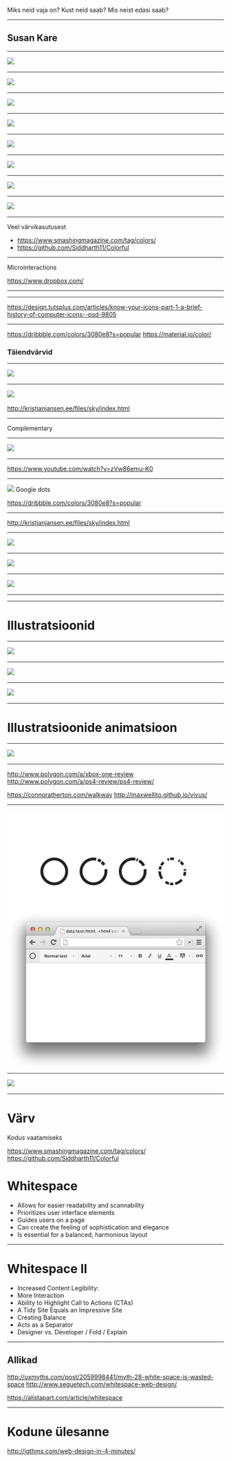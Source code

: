 Miks neid vaja on?
Kust neid saab?
Mis neist edasi saab?

---

## Susan Kare

---

![](http://stanford.lunaimaging.com:8081/MediaManager/srvr?mediafile=/Size4/Stanford-11-NA/1008/0768_1A_SM.jpg&userid=2&username=admin&resolution=4&servertype=JVA&cid=11&iid=Stanford&vcid=NA&usergroup=Douglas_Menuez_Photography_Collection-1-Admin&profileid=1)

---

![](http://www.guidebookgallery.org/pics/gui/settings/menu/win30.png)

---

![](https://creativesessions.s3.amazonaws.com/content/2010/cs4_interface_design/article_icon_guide/article_icon_guide_1_2/part1/windows3.jpg)

---

![](https://i-msdn.sec.s-msft.com/dynimg/IC43611.gif)

---

![](http://images.techhive.com/images/article/2015/08/win10-starts-fig01-100608553-large.idge.jpg)

---

![](http://i1-news.softpedia-static.com/images/news2/iOS-7-Pros-and-Cons-Readers-Speak-Their-Minds-2.png)

---

![](https://s-media-cache-ak0.pinimg.com/originals/02/83/9a/02839a49303cf24711b7e200f0c0b671.jpg)

---

![](https://cdn.baekdal.com/_img/2013/appleios73.jpg)

---

Veel värvikasutusest

* https://www.smashingmagazine.com/tag/colors/
* https://github.com/Siddharth11/Colorful

---

Microinteractions

https://www.dropbox.com/

---

---
https://design.tutsplus.com/articles/know-your-icons-part-1-a-brief-history-of-computer-icons--psd-9805

---

https://dribbble.com/colors/3080e8?s=popular
https://material.io/color/

### Täiendvärvid

---

![](https://cdn-images-1.medium.com/max/2000/1*Qc0eyQgET7vnnfWWG1SgJw.png)

---

![](https://cdn-images-1.medium.com/max/1600/1*Vg5Oo5i5K_QDkL3uCwheSA.png)

http://kristjanjansen.ee/files/sky/index.html

---

Complementary

---

![](https://www.smashingmagazine.com/wp-content/uploads/2017/01/5-preview-opt-1.png)

---

https://www.youtube.com/watch?v=zVw86emu-K0

---

![](https://www.youtube.com/watch?v=IYyRpZglZP4) Google dots

https://dribbble.com/colors/3080e8?s=popular

---

http://kristjanjansen.ee/files/sky/index.html

---

![](https://www.smashingmagazine.com/wp-content/uploads/2017/01/5-preview-opt-1.png)

---

![](https://cdn-images-1.medium.com/max/2000/1*Qc0eyQgET7vnnfWWG1SgJw.png)

---

![](https://cdn-images-1.medium.com/max/1600/1*Vg5Oo5i5K_QDkL3uCwheSA.png)

---

---

# Illustratsioonid

---

![](https://www-assets0.herokucdn.com/assets/home/hero/startup_2x-7d19c0222639db59ac497178719016583e1c886ac83eff67670d2c7584513620.png)

---

![](https://www-assets3.herokucdn.com/assets/home/hero/apps_2x-1cbc7cbe49e12ad3cfb038f1b21942c2c4773ed159e422c1c10e5d2257fbdd80.png)

---

![](https://www-assets0.herokucdn.com/assets/home/hero/focus_2x-315bdf6fd4e19d85ceaf800528afb680190b79056a23516428b4cb4ff61d37c2.png)

---

# Illustratsioonide animatsioon

---

![](https://i.imgur.com/DxGEiod.gif)

---

http://www.polygon.com/a/xbox-one-review
http://www.polygon.com/a/ps4-review/ps4-review/

https://connoratherton.com/walkway
http://maxwellito.github.io/vivus/

---

![](images/save1.gif)

---

![](images/save2.gif)

---

# Värv

Kodus vaatamiseks

https://www.smashingmagazine.com/tag/colors/
https://github.com/Siddharth11/Colorful



# Whitespace

* Allows for easier readability and scannability
* Prioritizes user interface elements
* Guides users on a page
* Can create the feeling of sophistication and elegance
* Is essential for a balanced, harmonious layout

---

# Whitespace II

* Increased Content Legibility:
* More Interaction
* Ability to Highlight Call to Actions (CTAs)
* A Tidy Site Equals an Impressive Site
* Creating Balance
* Acts as a Separator
* Designer vs. Developer / Fold / Explain

---

## Allikad

http://uxmyths.com/post/2059998441/myth-28-white-space-is-wasted-space
http://www.seguetech.com/whitespace-web-design/

https://alistapart.com/article/whitespace

---

# Kodune ülesanne

http://jgthms.com/web-design-in-4-minutes/

